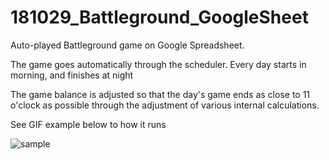 # 181029_Battleground_GoogleSheet

Auto-played Battleground game on Google Spreadsheet.

The game goes automatically through the scheduler. Every day starts in morning, and finishes at night

The game balance is adjusted so that the day's game ends as close to 11 o'clock as possible through the adjustment of various internal calculations.

See GIF example below to how it runs

![sample](https://user-images.githubusercontent.com/84055731/201952732-d0a03108-91d5-40ac-9880-9fe454edd4ae.gif)
